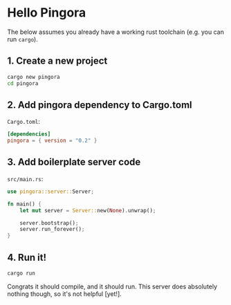 # Hello Pingora

The below assumes you already have a working rust toolchain (e.g. you can run `cargo`).

## 1. Create a new project

```sh
cargo new pingora
cd pingora
```

## 2. Add pingora dependency to Cargo.toml

`Cargo.toml`:

```toml
[dependencies]
pingora = { version = "0.2" }
```

## 3. Add boilerplate server code

`src/main.rs`:

```rs
use pingora::server::Server;

fn main() {
    let mut server = Server::new(None).unwrap();

    server.bootstrap();
    server.run_forever();
}
```

## 4. Run it!

```sh
cargo run
```

Congrats it should compile, and it should run. This server does absolutely nothing though, so it's not helpful [yet!].
